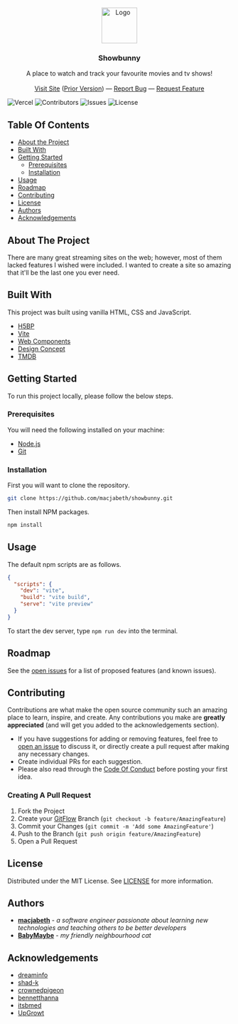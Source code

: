 <br/>
<p align="center">
  <a href="https://github.com/macjabeth/showbunny">
    <img src="https://raw.githubusercontent.com/macjabeth/showbunny/master/img/easter-bunny.svg" alt="Logo" width="80" height="80">
  </a>

  <h3 align="center">Showbunny</h3>

  <p align="center">
    A place to watch and track your favourite movies and tv shows!
    <br/>
    <br/>
    <a href="https://showbunny.xyz">Visit Site</a> (<a href="https://macjabeth.github.io/showbunny/">Prior Version</a>)
    &mdash;
    <a href="https://github.com/macjabeth/showbunny/issues">Report Bug</a>
    &mdash;
    <a href="https://github.com/macjabeth/showbunny/issues">Request Feature</a>
  </p>
</p>

![Vercel](https://therealsujitk-vercel-badge.vercel.app/?app=showbunny-macjabeth) ![Contributors](https://img.shields.io/github/contributors/macjabeth/showbunny?color=dark-green) ![Issues](https://img.shields.io/github/issues/macjabeth/showbunny) ![License](https://img.shields.io/github/license/macjabeth/showbunny)

## Table Of Contents

* [About the Project](#about-the-project)
* [Built With](#built-with)
* [Getting Started](#getting-started)
  * [Prerequisites](#prerequisites)
  * [Installation](#installation)
* [Usage](#usage)
* [Roadmap](#roadmap)
* [Contributing](#contributing)
* [License](#license)
* [Authors](#authors)
* [Acknowledgements](#acknowledgements)

## About The Project

There are many great streaming sites on the web; however, most of them lacked features I wished were included. I wanted to create a site so amazing that it'll be the last one you ever need.

## Built With

This project was built using vanilla HTML, CSS and JavaScript.

* [H5BP](https://html5boilerplate.com/)
* [Vite](https://vitejs.dev/)
* [Web Components](https://developer.mozilla.org/en-US/docs/Web/Web_Components)
* [Design Concept](https://www.behance.net/gallery/115532245/Responsive-Anime-Website-Design-Concept/modules/659279239)
* [TMDB](http://api.themoviedb.org/)

## Getting Started

To run this project locally, please follow the below steps.

### Prerequisites

You will need the following installed on your machine:

* [Node.js](https://nodejs.org/)
* [Git](https://git-scm.com/)

### Installation

First you will want to clone the repository.

```sh
git clone https://github.com/macjabeth/showbunny.git
```

Then install NPM packages.

```sh
npm install
```

## Usage

The default npm scripts are as follows.

```json
{
  "scripts": {
    "dev": "vite",
    "build": "vite build",
    "serve": "vite preview"
  }
}
```

To start the dev server, type `npm run dev` into the terminal.

## Roadmap

See the [open issues](https://github.com/macjabeth/showbunny/issues) for a list of proposed features (and known issues).

## Contributing

Contributions are what make the open source community such an amazing place to learn, inspire, and create. Any contributions you make are **greatly appreciated** (and will get you added to the acknowledgements section).
* If you have suggestions for adding or removing features, feel free to [open an issue](https://github.com/macjabeth/showbunny/issues/new) to discuss it, or directly create a pull request after making any necessary changes.
* Create individual PRs for each suggestion.
* Please also read through the [Code Of Conduct](https://github.com/macjabeth/macjabeth/blob/main/CODE-OF-CONDUCT.md) before posting your first idea.

### Creating A Pull Request

1. Fork the Project
2. Create your [GitFlow](https://www.atlassian.com/git/tutorials/comparing-workflows/gitflow-workflow) Branch (`git checkout -b feature/AmazingFeature`)
3. Commit your Changes (`git commit -m 'Add some AmazingFeature'`)
4. Push to the Branch (`git push origin feature/AmazingFeature`)
5. Open a Pull Request

## License

Distributed under the MIT License. See [LICENSE](https://github.com/macjabeth/showbunny/blob/main/LICENSE.md) for more information.

## Authors

* **[macjabeth](https://github.com/macjabeth/)** - *a software engineer passionate about learning new technologies and teaching others to be better developers*
* **[BabyMaybe](https://github.com/BabyMaybe)** - *my friendly neighbourhood cat*

## Acknowledgements

* [dreaminfo](https://github.com/dreaminfo)
* [shad-k](https://github.com/shad-k)
* [crownedpigeon](https://github.com/crownedpigeon)
* [bennetthanna](https://github.com/bennetthanna)
* [itsbmed](https://www.behance.net/itsbmed)
* [UpGrowt](https://www.behance.net/UpGrowt)

